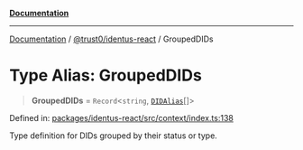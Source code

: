 [**Documentation**](../../../README.md)

***

[Documentation](../../../README.md) / [@trust0/identus-react](../README.md) / GroupedDIDs

# Type Alias: GroupedDIDs

> **GroupedDIDs** = `Record`\<`string`, [`DIDAlias`](DIDAlias.md)[]\>

Defined in: [packages/identus-react/src/context/index.ts:138](https://github.com/trust0-project/identus/blob/73327ec3bc235d66d275a057e3e1de04207fbc26/packages/identus-react/src/context/index.ts#L138)

Type definition for DIDs grouped by their status or type.
